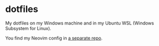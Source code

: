 # dotfiles

My dotfiles on my Windows machine and in my Ubuntu WSL (Windows Subsystem for Linux).

You find my Neovim config in [a separate repo](https://github.com/chrisgleitze/neovim-config).

